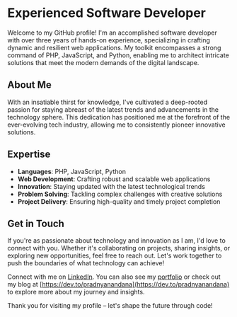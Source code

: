 # Experienced Software Developer

Welcome to my GitHub profile! I'm an accomplished software developer with over three years of hands-on experience, specializing in crafting dynamic and resilient web applications. My toolkit encompasses a strong command of PHP, JavaScript, and Python, enabling me to architect intricate solutions that meet the modern demands of the digital landscape.

## About Me

With an insatiable thirst for knowledge, I've cultivated a deep-rooted passion for staying abreast of the latest trends and advancements in the technology sphere. This dedication has positioned me at the forefront of the ever-evolving tech industry, allowing me to consistently pioneer innovative solutions.

## Expertise

- **Languages**: PHP, JavaScript, Python
- **Web Development**: Crafting robust and scalable web applications
- **Innovation**: Staying updated with the latest technological trends
- **Problem Solving**: Tackling complex challenges with creative solutions
- **Project Delivery**: Ensuring high-quality and timely project completion

## Get in Touch

If you're as passionate about technology and innovation as I am, I'd love to connect with you. Whether it's collaborating on projects, sharing insights, or exploring new opportunities, feel free to reach out. Let's work together to push the boundaries of what technology can achieve!

Connect with me on [LinkedIn](https://www.linkedin.com/in/pradnyanandana). You can also see my [portfolio](https://pradnyanandana.github.io/portfolio/) or check out my blog at [https://dev.to/pradnyanandana](https://dev.to/pradnyanandana) to explore more about my journey and insights.

Thank you for visiting my profile – let's shape the future through code!
